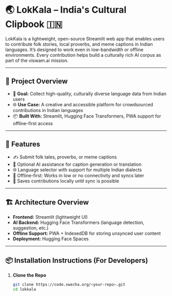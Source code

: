 # 🌏 LokKala – India's Cultural Clipbook 🇮🇳

LokKala is a lightweight, open-source Streamlit web app that enables users to contribute folk stories, local proverbs, and meme captions in Indian languages. It’s designed to work even in low-bandwidth or offline environments. Every contribution helps build a culturally rich AI corpus as part of the viswam.ai mission.

---

## 🚀 Project Overview

- 🎯 **Goal:** Collect high-quality, culturally diverse language data from Indian users
- 🌐 **Use Case:** A creative and accessible platform for crowdsourced contributions in Indian languages
- 📦 **Built With:** Streamlit, Hugging Face Transformers, PWA support for offline-first access

---

## 🔧 Features

- ✍️ Submit folk tales, proverbs, or meme captions
- 🧠 Optional AI assistance for caption generation or translation
- 🌐 Language selector with support for multiple Indian dialects
- 📶 Offline-first: Works in low or no connectivity and syncs later
- 💾 Saves contributions locally until sync is possible

---

## 🏗️ Architecture Overview

- **Frontend:** Streamlit (lightweight UI)
- **AI Backend:** Hugging Face Transformers (language detection, suggestion, etc.)
- **Offline Support:** PWA + IndexedDB for storing unsynced user content
- **Deployment:** Hugging Face Spaces

---

## 📦 Installation Instructions (For Developers)

1. **Clone the Repo**
   ```bash
   git clone https://code.swecha.org/<your-repo>.git
   cd lokkala
